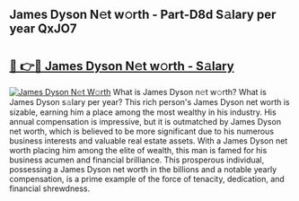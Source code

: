 ## James Dyson N𝚎t w𝚘rth - Part-D8d S𝚊lary per year QxJO7

# <h2><a href="http://gc4mtx.nevu.top/?p=James+Dyson">🔗 👉🔴 James Dyson N𝚎t w𝚘rth - S𝚊lary</a></h2>

[![James Dyson N𝚎t W𝚘rth](https://i.imgur.com/Oavwk0R.jpeg)](http://gc4mtx.nevu.top/?p=James+Dyson)
What is James Dyson n𝚎t w𝚘rth? What is James Dyson s𝚊lary per year?
This rich person's James Dyson net worth is sizable, earning him a place among the most wealthy in his industry. His annual compensation is impressive, but it is outmatched by James Dyson net worth, which is believed to be more significant due to his numerous business interests and valuable real estate assets. With a James Dyson net worth placing him among the elite of wealth, this man is famed for his business acumen and financial brilliance. This prosperous individual, possessing a James Dyson net worth in the billions and a notable yearly compensation, is a prime example of the force of tenacity, dedication, and financial shrewdness.
